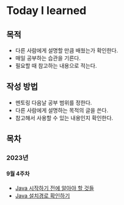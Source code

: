# Today I learned

## 목적

- 다른 사람에게 설명할 만큼 배웠는가 확인한다. 
- 매일 공부하는 습관을 기른다.  
- 필요할 때 참고하는 내용으로 적는다. 

## 작성 방법
- 멘토링 다음날 공부 범위를 정한다. 
- 다른 사람에게 설명하는 목적의 글을 쓴다. 
- 참고해서 사용할 수 있는 내용인지 확인한다.

## 목차
### 2023년 
#### 9월 4주차
-  [Java 시작하기 전에 알아야 할 것들](https://github.com/numuduwer/myObsidian/blob/main/Books/Java%EC%9D%98%20%EC%8B%A0/1%EB%B6%80_1%EC%9E%A5%20JAVA%20%EC%8B%9C%EC%9E%91%ED%95%98%EA%B8%B0%EC%A0%84%20%EC%95%8C%EC%95%84%EC%95%BC%20%ED%95%A0%20%EA%B2%83%EB%93%A4.md)
- [Java 설치경로 확인하기](https://github.com/numuduwer/myObsidian/blob/main/Books/Java%EC%9D%98%20%EC%8B%A0/1%EB%B6%80_2%EC%9E%A5%20JAVA%20%EC%84%A4%EC%B9%98%EA%B2%BD%EB%A1%9C%20%ED%99%95%EC%9D%B8%ED%95%98%EA%B8%B0.md)
